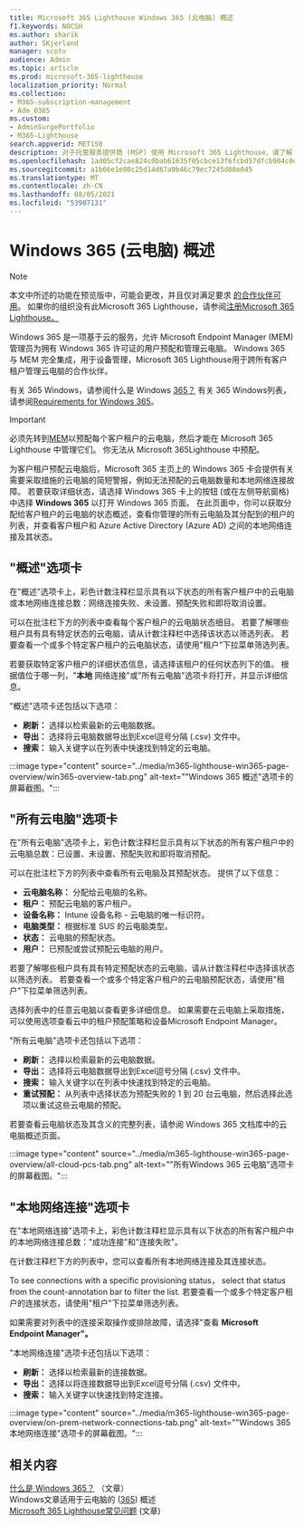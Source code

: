 ```yaml
---
title: Microsoft 365 Lighthouse Windows 365 (云电脑) 概述
f1.keywords: NOCSH
ms.author: sharik
author: SKjerland
manager: scotv
audience: Admin
ms.topic: article
ms.prod: microsoft-365-lighthouse
localization_priority: Normal
ms.collection:
- M365-subscription-management
- Adm_O365
ms.custom:
- AdminSurgePortfolio
- M365-Lighthouse
search.appverid: MET150
description: 对于托管服务提供商 (MSP) 使用 Microsoft 365 Lighthouse，请了解 Windows 365 (云) 页面。
ms.openlocfilehash: 1ad05cf2cae824c0bab61635f05cbce13f6fcbd57dfcb904c0e53fd3b25e9ab0
ms.sourcegitcommit: a1b66e1e80c25d14d67a9b46c79ec7245d88e045
ms.translationtype: MT
ms.contentlocale: zh-CN
ms.lasthandoff: 08/05/2021
ms.locfileid: "53907131"
---
```

# <a name="windows-365-cloud-pcs-page-overview"></a>Windows 365 (云电脑) 概述  

> [!NOTE]
> 本文中所述的功能在预览版中，可能会更改，并且仅对满足要求 [的合作伙伴可用](m365-lighthouse-requirements.md)。 如果你的组织没有此Microsoft 365 Lighthouse，请参阅[注册Microsoft 365 Lighthouse。](m365-lighthouse-sign-up.md)
  
Windows 365 是一项基于云的服务，允许 Microsoft Endpoint Manager (MEM) 管理员为拥有 Windows 365 许可证的用户预配和管理云电脑。 Windows 365 与 MEM 完全集成，用于设备管理，Microsoft 365 Lighthouse用于跨所有客户租户管理云电脑的合作伙伴。

有关 365 Windows，请参阅什么是 Windows [365？](/windows-365/overview) 有关 365 Windows列表，请参阅[Requirements for Windows 365](/windows-365/requirements)。

> [!IMPORTANT]
> 必须先转到[MEM](https://go.microsoft.com/fwlink/p/?linkid=2150463)以预配每个客户租户的云电脑，然后才能在 Microsoft 365 Lighthouse 中管理它们。 你无法从 Microsoft 365Lighthouse 中预配。

为客户租户预配云电脑后，Microsoft 365 主页上的 Windows 365 卡会提供有关需要采取措施的云电脑的简短警报，例如无法预配的云电脑数量和本地网络连接故障。 若要获取详细状态，请选择 Windows 365 卡上的按钮 (或在左侧导航窗格) 中选择 **Windows 365** 以打开 Windows 365 页面。 在此页面中，你可以获取分配给客户租户的云电脑的状态概述，查看你管理的所有云电脑及其分配到的租户的列表，并查看客户租户和 Azure Active Directory (Azure AD) 之间的本地网络连接及其状态。

## <a name="overview-tab"></a>"概述"选项卡

在"概述"选项卡上，彩色计数注释栏显示具有以下状态的所有客户租户中的云电脑或本地网络连接总数：网络连接失败、未设置、预配失败和即将取消设置。

可以在批注栏下方的列表中查看每个客户租户的云电脑状态细目。 若要了解哪些租户具有具有特定状态的云电脑，请从计数注释栏中选择该状态以筛选列表。 若要查看一个或多个特定客户租户的云电脑状态，请使用"租户"下拉菜单筛选列表。

若要获取特定客户租户的详细状态信息，请选择该租户的任何状态列下的值。 根据值位于哪一列，"**本地** 网络连接"或"所有云电脑"选项卡将打开，并显示详细信息。

"概述"选项卡还包括以下选项：

- **刷新：** 选择以检索最新的云电脑数据。
- **导出：** 选择将云电脑数据导出到Excel逗号分隔 (.csv) 文件中。
- **搜索：** 输入关键字以在列表中快速找到特定的云电脑。

:::image type="content" source="../media/m365-lighthouse-win365-page-overview/win365-overview-tab.png" alt-text="&quot;Windows 365 概述&quot;选项卡的屏幕截图。":::

## <a name="all-cloud-pcs-tab"></a>"所有云电脑"选项卡

在"所有云电脑"选项卡上，彩色计数注释栏显示具有以下状态的所有客户租户中的云电脑总数：已设置、未设置、预配失败和即将取消预配。

可以在批注栏下方的列表中查看所有云电脑及其预配状态。 提供了以下信息：

- **云电脑名称：** 分配给云电脑的名称。
- **租户：** 预配云电脑的客户租户。
- **设备名称：** Intune 设备名称 - 云电脑的唯一标识符。
- **电脑类型：** 根据标准 SUS 的云电脑类型。
- **状态：** 云电脑的预配状态。
- **用户：** 已预配或尝试预配云电脑的用户。

若要了解哪些租户具有具有特定预配状态的云电脑，请从计数注释栏中选择该状态以筛选列表。 若要查看一个或多个特定客户租户的云电脑预配状态，请使用"租户"下拉菜单筛选列表。

选择列表中的任意云电脑以查看更多详细信息。 如果需要在云电脑上采取措施，可以使用选项查看云中的租户预配策略和设备Microsoft Endpoint Manager。

"所有云电脑"选项卡还包括以下选项：

- **刷新：** 选择以检索最新的云电脑数据。
- **导出：** 选择将云电脑数据导出到Excel逗号分隔 (.csv) 文件中。
- **搜索：** 输入关键字以在列表中快速找到特定的云电脑。
- **重试预配：** 从列表中选择状态为预配失败的 1 到 20 台云电脑，然后选择此选项以重试这些云电脑的预配。

若要查看云电脑状态及其含义的完整列表，请参阅 Windows 365 文档库中的云电脑概述页面。 [](/windows-365/device-management-overview#cloud-pc-overview-page)

:::image type="content" source="../media/m365-lighthouse-win365-page-overview/all-cloud-pcs-tab.png" alt-text="&quot;所有Windows 365 云电脑&quot;选项卡的屏幕截图。":::

## <a name="on-premises-network-connections-tab"></a>"本地网络连接"选项卡

在"本地网络连接"选项卡上，彩色计数注释栏显示具有以下状态的所有客户租户中的本地网络连接总数："成功连接"和"连接失败"。

在计数注释栏下方的列表中，您可以查看所有本地网络连接及其连接状态。

To see connections with a specific provisioning status， select that status from the count-annotation bar to filter the list. 若要查看一个或多个特定客户租户的连接状态，请使用"租户"下拉菜单筛选列表。

如果需要对列表中的连接采取操作或排除故障，请选择"查看 **Microsoft Endpoint Manager"。**

"本地网络连接"选项卡还包括以下选项：

- **刷新：** 选择以检索最新的连接数据。
- **导出：** 选择以将连接数据导出到Excel逗号分隔 (.csv) 文件中。
- **搜索：** 输入关键字以快速找到特定连接。

:::image type="content" source="../media/m365-lighthouse-win365-page-overview/on-prem-network-connections-tab.png" alt-text="&quot;Windows 365 本地网络连接&quot;选项卡的屏幕截图。":::

## <a name="related-content"></a>相关内容

[什么是 Windows 365？](/windows-365/overview) （文章）\
Windows文章适用于云电脑的 ([365](/windows-365/device-management-overview)) 概述\
[Microsoft 365 Lighthouse常见问题](m365-lighthouse-faq.yml) (文章) 